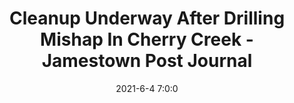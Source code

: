 ---
"title": "Cleanup Underway After Drilling Mishap In Cherry Creek - Jamestown Post Journal"
"date": "2021-6-4 7:0:0"
"feed_name": "GOOGLENEWSDRILLING"
"feed_website": "https://news.google.com/search?q=drilling%2Bincident&hl=en-US&gl=US&ceid=US:en"
"feed_rss": "https://news.google.com/rss/search?q=drilling%2Bincident&hl=en-US&gl=US&ceid=US:en"
"link": "https://www.post-journal.com/news/page-one/2021/06/cleanup-underway-after-drilling-mishap-in-cherry-creek/"
"file": "_posts/2021-1-1-e6c20df561d5aab83b8ebd2d2806973700c6010f.md"
"accident": "1"
"drilling": "0"
---